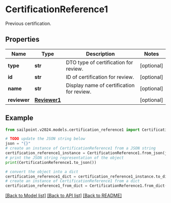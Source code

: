 # CertificationReference1

Previous certification.

## Properties

Name | Type | Description | Notes
------------ | ------------- | ------------- | -------------
**type** | **str** | DTO type of certification for review. | [optional] 
**id** | **str** | ID of certification for review. | [optional] 
**name** | **str** | Display name of certification for review. | [optional] 
**reviewer** | [**Reviewer1**](Reviewer1.md) |  | [optional] 

## Example

```python
from sailpoint.v2024.models.certification_reference1 import CertificationReference1

# TODO update the JSON string below
json = "{}"
# create an instance of CertificationReference1 from a JSON string
certification_reference1_instance = CertificationReference1.from_json(json)
# print the JSON string representation of the object
print(CertificationReference1.to_json())

# convert the object into a dict
certification_reference1_dict = certification_reference1_instance.to_dict()
# create an instance of CertificationReference1 from a dict
certification_reference1_from_dict = CertificationReference1.from_dict(certification_reference1_dict)
```
[[Back to Model list]](../README.md#documentation-for-models) [[Back to API list]](../README.md#documentation-for-api-endpoints) [[Back to README]](../README.md)



